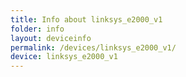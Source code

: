 ```yaml
---
title: Info about linksys_e2000_v1
folder: info
layout: deviceinfo
permalink: /devices/linksys_e2000_v1/
device: linksys_e2000_v1
---
```

